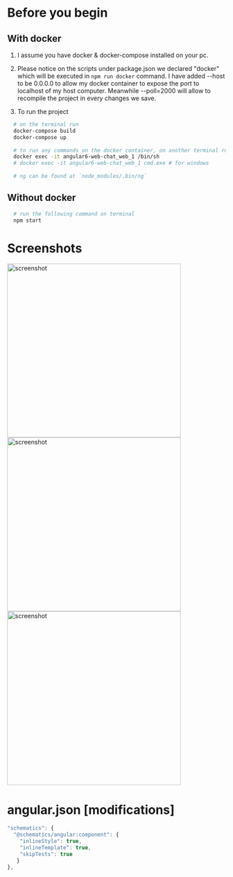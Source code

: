 # Before you begin

## With docker
1. I assume you have docker & docker-compose installed on your pc.

2. Please notice on the scripts under package.json we declared "docker" which will be executed in `npm run docker` command. I have added --host to be 0.0.0.0 to allow my docker container to expose the port to localhost of my host computer. Meanwhile --poll=2000 will allow to recompile the project in every changes we save.
 
3. To run the project 
```bash
  # on the terminal run
  docker-compose build
  docker-compose up
  
  # to run any commands on the docker container, on another terminal run
  docker exec -it angular6-web-chat_web_1 /bin/sh
  # docker exec -it angular6-web-chat_web_1 cmd.exe # for windows
  
  # ng can be found at `node_modules/.bin/ng`
```
## Without docker

```bash
  # run the following command on terminal
  npm start
```

# Screenshots
<img src="https://github.com/rakibulhasanmasum/angular6-web-chat/blob/master/screenshots/1.png" alt="screenshot" style="max-width: 100%; height: 400px;">
<img src="https://github.com/rakibulhasanmasum/angular6-web-chat/blob/master/screenshots/2.png" alt="screenshot" style="max-width: 100%; height: 400px;">
<img src="https://github.com/rakibulhasanmasum/angular6-web-chat/blob/master/screenshots/3.png" alt="screenshot" style="max-width: 100%; height: 400px;">

# angular.json [modifications]
```js
"schematics": {
  "@schematics/angular:component": {
    "inlineStyle": true,
    "inlineTemplate": true,
    "skipTests": true
   }
},
```
